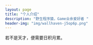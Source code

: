 ```yaml
---
layout: page
title: "个人介绍"
description: "野生程序猿，Game业余爱好者 " 
header-img: "img/wallhaven-j5op6p.png"
---
```


若不是天才，便需要日积月累。





